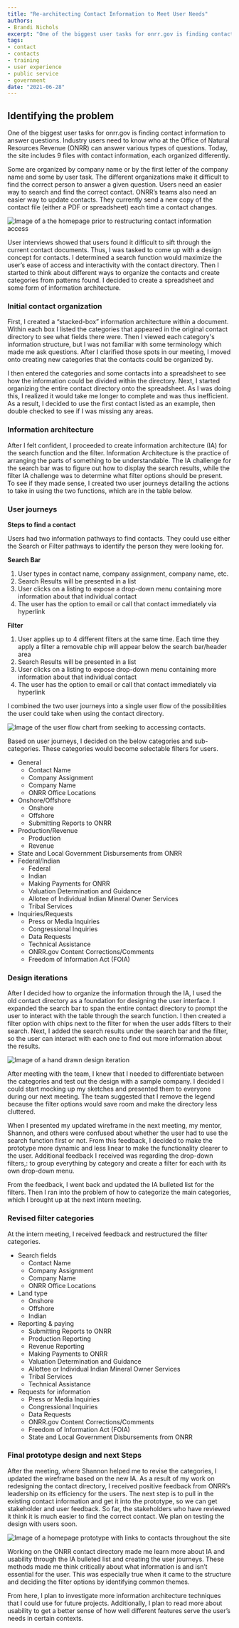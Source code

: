 ```yaml
---
title: "Re-architecting Contact Information to Meet User Needs"
authors:
- Brandi Nichols
excerpt: "One of the biggest user tasks for onrr.gov is finding contact information to answer questions. Industry users need to know who at the Office of Natural Resources Revenue (ONRR) can answer various types of questions."
tags:
- contact
- contacts
- training
- user experience
- public service
- government
date: "2021-06-28"
---
```


## Identifying the problem

One of the biggest user tasks for onrr.gov is finding contact information to answer questions. Industry users need to know who at the Office of Natural Resources Revenue (ONRR) can answer various types of questions. Today, the site includes 9 files with contact information, each organized differently.

Some are organized by company name or by the first letter of the company name and some by user task. The different organizations make it difficult to find the correct person to answer a given question. Users need an easier way to search and find the correct contact. ONRR’s teams also need an easier way to update contacts. They currently send a new copy of the contact file (either a PDF or spreadsheet) each time a contact changes.

![Image of a the homepage prior to restructuring contact information access](./current.png)

User interviews showed that users found it difficult to sift through the current contact documents. Thus, I was tasked to come up with a design concept for contacts. I determined a search function would maximize the user’s ease of access and interactivity with the contact directory. Then I started to think about different ways to organize the contacts and create categories from patterns found. I decided to create a spreadsheet and some form of information architecture.

### Initial contact organization

First, I created a “stacked-box” information architecture within a document. Within each box I listed the categories that appeared in the original contact directory to see what fields there were. Then I viewed each category's information structure, but I was not familiar with some terminology which made me ask questions. After I clarified those spots in our meeting, I moved onto creating new categories that the contacts could be organized by.

I then entered the categories and some contacts into a spreadsheet to see how the information could be divided within the directory. Next, I started organizing the entire contact directory onto the spreadsheet. As I was doing this, I realized it would take me longer to complete and was thus inefficient. As a result, I decided to use the first contact listed as an example, then double checked to see if I was missing any areas.


### Information architecture

After I felt confident, I proceeded to create information architecture (IA) for the search function and the filter. Information Architecture is the practice of arranging the parts of something to be understandable. The IA challenge for the search bar was to figure out how to display the search results, while the filter IA challenge was to determine what filter options should be present. To see if they made sense, I created two user journeys detailing the actions to take in using the two functions, which are in the table below.

### User journeys

**Steps to find a contact**

Users had two information pathways to find contacts.  They could use either the Search or Filter pathways to identify the person they were looking for.

**Search Bar**
1. User types in contact name, company assignment, company name, etc.
2. Search Results will be presented in a list
3. User clicks on a listing to expose a drop-down menu containing more information about that individual contact
4. The user has the option to email or call that contact immediately via hyperlink

 **Filter**
 1. User applies up to 4 different filters at the same time. Each time they apply a filter a removable chip will appear below the search bar/header area
2. Search Results will be presented in a list
3. User clicks on a listing to expose drop-down menu containing more information about that individual contact
4. The user has the option to email or call that contact immediately via hyperlink

I combined the two user journeys into a single user flow of the possibilities the user could take when using the contact directory.

![Image of the user flow chart from seeking to accessing contacts.  ](./contacts.user.flow.png)



Based on user journeys, I decided on the below categories and sub-categories.  These categories would become selectable filters for users.

* General
   * Contact Name
   * Company Assignment
   * Company Name
   * ONRR Office Locations
* Onshore/Offshore
   * Onshore
   * Offshore
   * Submitting Reports to ONRR
* Production/Revenue
   * Production
   * Revenue
* State and Local Government Disbursements from ONRR
* Federal/Indian
   * Federal
   * Indian
   * Making Payments for ONRR
   * Valuation Determination and Guidance
   * Allotee of Individual Indian Mineral Owner Services
   * Tribal Services
* Inquiries/Requests
   * Press or Media Inquiries
   * Congressional Inquiries
   * Data Requests
   * Technical Assistance
   * ONRR.gov Content Corrections/Comments
   * Freedom of Information Act (FOIA)

### Design iterations

After I decided how to organize the information through the IA, I used the old contact directory as a foundation for designing the user interface. I expanded the search bar to span the entire contact directory to prompt the user to interact with the table through the search function. I then created a filter option with chips next to the filter for when the user adds filters to their search. Next, I added the search results under the search bar and the filter, so the user can interact with each one to find out more information about the results.

![Image of a hand drawn design iteration](./iteration.jpg)

After meeting with the team, I knew that I needed to differentiate between the categories and test out the design with a sample company. I decided I could start mocking up my sketches and presented them to everyone during our next meeting. The team suggested that I remove the legend because the filter options would save room and make the directory less cluttered.

When I presented my updated wireframe in the next meeting, my mentor, Shannon, and others were confused about whether the user had to use the search function first or not. From this feedback, I decided to make the prototype more dynamic and less linear to make the functionality clearer to the user. Additional feedback I received was regarding the drop-down filters,: to  group everything by category and create a filter for each with its own drop-down menu.

From the feedback, I went back and updated the IA bulleted list for the filters. Then I ran into the problem of how to categorize the main categories, which I brought up at the next intern meeting.

### Revised filter categories

At the intern meeting, I received feedback and restructured the filter categories.

* Search fields
  * Contact Name
  * Company Assignment
  * Company Name
  * ONRR Office Locations
* Land type
   * Onshore
   * Offshore
   * Indian
* Reporting & paying
   * Submitting Reports to ONRR
   * Production Reporting
   * Revenue Reporting
   * Making Payments to ONRR
   * Valuation Determination and Guidance
   * Allottee or Individual Indian Mineral Owner Services
   * Tribal Services
   * Technical Assistance
* Requests for information
   * Press or Media Inquiries
   * Congressional Inquiries
   * Data Requests
   * ONRR.gov Content Corrections/Comments
   * Freedom of Information Act (FOIA)
   * State and Local Government Disbursements from ONRR

### Final prototype design and next Steps

After the meeting, where Shannon helped me to revise the categories, I updated the wireframe based on the new IA. As a result of my work on redesigning the contact directory, I received positive feedback from ONRR’s leadership on its efficiency for the users. The next step is to pull in the existing contact information and get it into the prototype, so we can get stakeholder and user feedback. So far, the stakeholders who have reviewed it think it is much easier to find the correct contact. We plan on testing the design with users soon.

![Image of a homepage prototype with links to contacts throughout the site](./contact.us.png)

Working on the ONRR contact directory made me learn more about IA and usability through the IA bulleted list and creating the user journeys. These methods made me think critically about what information is and isn’t essential for the user. This was especially true when it came to the structure and deciding the filter options by identifying common themes.

From here, I plan to investigate more information architecture techniques that I could use for future projects. Additionally, I plan to read more about usability to get a better sense of how well different features serve the user’s needs in certain contexts.
